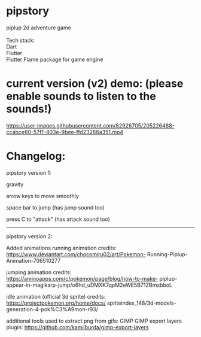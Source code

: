 # pipstory
piplup 2d adventure game
<br><br>
Tech stack:<br>
Dart<br>
Flutter<br>
Flutter Flame package for game engine<br>

# current version (v2) demo: (please enable sounds to listen to the sounds!)

https://user-images.githubusercontent.com/82926705/205226488-ccabce60-57f1-403e-9bee-ffd23266a351.mp4


# Changelog:
<p>

pipstory version 1:

gravity

arrow keys to move smoothly

space bar to jump (has jump sound too)

press C to "attack" (has attack sound too)

_________________________________________________________________________________________________________________________________________________________
pipstory version 2:

Added animations
running animation credits: https://www.deviantart.com/chocomiru02/art/Pokemon-
Running-Piplup-Animation-706510277

jumping animation credits: https://aminoapps.com/c/pokemon/page/blog/how-to-make-
piplup-appear-in-magikarp-jump/o6hd_uDMXK7qpM2eWE5B71ZBmxbboL

idle animation (official 3d sprite) credits: https://projectpokemon.org/home/docs/
spriteindex_148/3d-models-generation-4-pok%C3%A9mon-r93/

additional tools used to extract png from gifs:
GIMP
GIMP export layers plugin: https://github.com/kamilburda/gimp-export-layers

</p>

